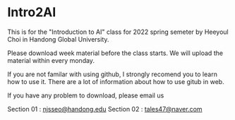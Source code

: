 # Intro2AI
This is for the "Introduction to AI" class for 2022 spring semeter by Heeyoul Choi in Handong Global University.

Please download week material before the class starts. We will upload the material within every monday.

If you are not familar with using github, I strongly recomend you to learn how to use it. There are a lot of information about how to use gitub in web.

If you have any problem to download, please email us

Section 01 : njsseo@handong.edu Section 02 : tales47@naver.com

